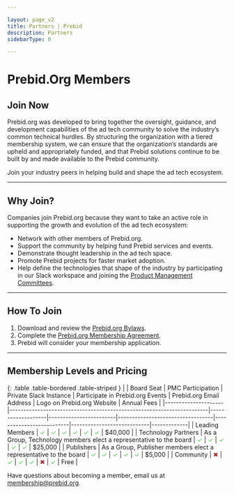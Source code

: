 ```yaml
---

layout: page_v2
title: Partners | Prebid
description: Partners
sidebarType: 0

---
```

# Prebid.Org Members

<div style="text-alignment:center">
<h2>Join Now</h2>
</div>

Prebid.org was developed to bring together the oversight, guidance, and development capabilities of the ad tech community to solve the industry’s common technical hurdles. By structuring the organization with a tiered membership system, we can ensure that the organization’s standards are upheld and appropriately funded, and that Prebid solutions continue to be built by and made available to the Prebid community.

Join your industry peers in helping build and shape the ad tech ecosystem.

<hr>

## Why Join?

Companies join Prebid.org because they want to take an active role in supporting the growth and evolution of the ad tech ecosystem:  
- Network with other members of Prebid.org.
- Support the community by helping fund Prebid services and events.
- Demonstrate thought leadership in the ad tech space.
- Promote Prebid projects for faster market adoption.
- Help define the technologies that shape of the industry by participating in our Slack workspace and joining the [Product Management Committees](/overview/prebid-management-committees.html).

<hr>

## How To Join

1. Download and review the [Prebid.org Bylaws](http://files.prebid.org/docs/Prebid_org_bylaws_jun_2019.pdf).  
2. Complete the [Prebid.org Membership Agreement](https://na2.docusign.net/Member/PowerFormSigning.aspx?PowerFormId=9c0dbc9c-3583-46af-a226-240b3e9fcea3&env=na2).
3. Prebid will consider your membership application.

<hr>

## Membership Levels and Pricing

{: .table .table-bordered .table-striped }
|                     | Board Seat                                                            | PMC Participation | Private Slack Instance | Participate in Prebid.org Events | Prebid.org Email Address | Logo on Prebid.org Website | Annual Fees |
|---------------------|-----------------------------------------------------------------------|-------------------|------------------------|----------------------------------|--------------------------|----------------------------|-------------|
| Leading Members     | <span style="color:#32CD32;">✓</span>                                                                    | <span style="color:#32CD32;">✓</span>                 | <span style="color:#32CD32;">✓</span>                      | <span style="color:#32CD32;">✓</span>                               | <span style="color:#32CD32;">✓</span>                        | <span style="color:#32CD32;">✓</span>                          | $40,000     |
| Technology Partners | As a Group,  Technology members  elect a representative  to the board | <span style="color:#32CD32;">✓</span>                 | <span style="color:#32CD32;">✓</span>                      | <span style="color:#32CD32;">✓</span>                                | <span style="color:#32CD32;">✓</span>                        | <span style="color:#32CD32;">✓</span>                          | $25,000     |
| Publishers          | As a Group,  Publisher members elect  a representative to  the board  | <span style="color:#32CD32;">✓</span>                 | <span style="color:#32CD32;">✓</span>                      | <span style="color:#32CD32;">✓</span>                                | <span style="color:#32CD32;">✓</span>                        | <span style="color:#32CD32;">✓</span>                          | $5,000      |
| Community           | <span style="color:#B22222">✖</span>                                                                     | <span style="color:#32CD32;">✓</span>                 | <span style="color:#32CD32;">✓</span>                      | <span style="color:#32CD32;">✓</span>                                | <span style="color:#B22222">✖</span>                         | <span style="color:#32CD32;">✓</span>                           | Free        |

Have questions about becoming a member, email us at [membership@prebid.org](mailto:membership@prebid.org).

<br>
<br>
